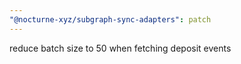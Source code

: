 ```yaml
---
"@nocturne-xyz/subgraph-sync-adapters": patch
---
```


reduce batch size to 50 when fetching deposit events
